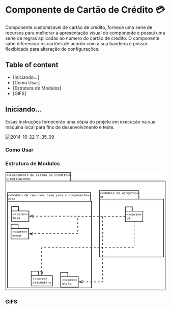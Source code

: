 Componente de Cartão de Crédito 💳
====
<p> 
   Componente customizavel de cartão de crédito, fornece uma serie de recursos para melhorar a apresentação visual do componente e possui uma serie de regras aplicadas ao número do cartão de crédito. O componente sabe diferenciar os cartões de acordo com a sua bandeira e possui flexibidade para alteração de configurações.      
</p>

## Table of content
- [Iniciando...]
- [Como Usar]
- [Estrutura de Modulos]
- [GIFS]

## Iniciando...

Essas instruções fornecerão uma cópia do projeto em execução na sua máquina local para fins de desenvolvimento e teste.

![2014-10-22 11_35_09](https://gfycat.com/faroffimmenselabradorretriever.gif) 

### Como Usar
         
### Estrutura de Modulos
![Screenshot](modulos.png 'Modulos')

### GIFS
